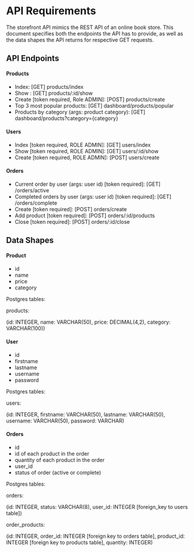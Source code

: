 # API Requirements

The storefront API mimics the REST API of an online book store. This document specifies both the endpoints the API has to
provide, as well as the data shapes the API returns for respective GET requests.

## API Endpoints

#### Products

- Index: [GET] products/index
- Show : [GET] products/:id/show
- Create [token required, Role ADMIN]: [POST] products/create
- Top 3 most popular products: [GET] dashboard/products/popular
- Products by category (args: product category): [GET] dashboard/products?category={category}

#### Users

- Index [token required, ROLE ADMIN]: [GET] users/index
- Show [token required, ROLE ADMIN]: [GET] users/:id/show
- Create [token required, ROLE ADMIN]: [POST] users/create

#### Orders

- Current order by user (args: user id) [token required]: [GET] /orders/active
- Completed orders by user (args: user id) [token required]: [GET] /orders/complete
- Create [token required]: [POST] orders/create
- Add product [token required]: [POST] orders/:id/products
- Close [token required]: [POST] orders/:id/close

## Data Shapes

#### Product

- id
- name
- price
- category

Postgres tables:

products:

(id: INTEGER, name: VARCHAR(50), price: DECIMAL(4,2), category: VARCHAR(100))

#### User

- id
- firstname
- lastname
- username
- password

Postgres tables:

users:

(id: INTEGER, firstname: VARCHAR(50), lastname: VARCHAR(50), username: VARCHAR(50), password: VARCHAR)

#### Orders

- id
- id of each product in the order
- quantity of each product in the order
- user_id
- status of order (active or complete)

Postgres tables:

orders:

(id: INTEGER, status: VARCHAR(8), user_id: INTEGER [foreign_key to users table])

order_products:

(id: INTEGER, order_id: INTEGER [foreign key to orders table], product_id: INTEGER [foreign key to products table], quantity:
INTEGER)
